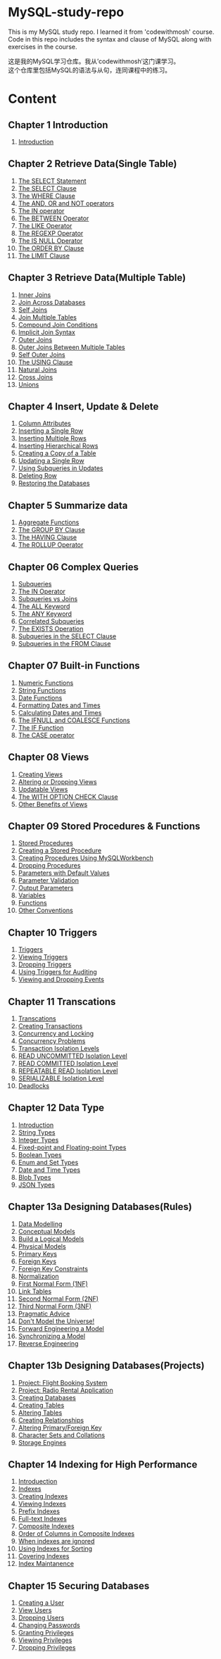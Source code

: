 # MySQL-study-repo
This is my MySQL study repo. I learned it from 'codewithmosh' course.   
Code in this repo includes the syntax and clause of MySQL along with exercises in the course.

这是我的MySQL学习仓库。我从’codewithmosh‘这门课学习。  
这个仓库里包括MySQL的语法与从句，连同课程中的练习。

# Content
## Chapter 1 Introduction
1. [Introduction](https://github.com/JinLexuan/MySQL-study-repo/blob/main/01%20Introduction.md#introduction)

## Chapter 2 Retrieve Data(Single Table)
1. [The SELECT Statement](https://github.com/JinLexuan/MySQL-study-repo/blob/main/02%20Retrieve%20Data(Single%20Table).md#the-select-statement)  
2. [The SELECT Clause](https://github.com/JinLexuan/MySQL-study-repo/blob/main/02%20Retrieve%20Data(Single%20Table).md#the-select-clause)  
3. [The WHERE Clause](https://github.com/JinLexuan/MySQL-study-repo/blob/main/02%20Retrieve%20Data(Single%20Table).md#the-where-clause)  
4. [The AND, OR and NOT operators](https://github.com/JinLexuan/MySQL-study-repo/blob/main/02%20Retrieve%20Data(Single%20Table).md#the-and-or-and-not-operators)  
5. [The IN operator](https://github.com/JinLexuan/MySQL-study-repo/blob/main/02%20Retrieve%20Data(Single%20Table).md#the-in-operator)  
6. [The BETWEEN Operator](https://github.com/JinLexuan/MySQL-study-repo/blob/main/02%20Retrieve%20Data(Single%20Table).md#the-between-operator)  
7. [The LIKE Operator](https://github.com/JinLexuan/MySQL-study-repo/blob/main/02%20Retrieve%20Data(Single%20Table).md#the-like-operator)  
8. [The REGEXP Operator](https://github.com/JinLexuan/MySQL-study-repo/blob/main/02%20Retrieve%20Data(Single%20Table).md#the-regexp-operator)  
9. [The IS NULL Operator](https://github.com/JinLexuan/MySQL-study-repo/blob/main/02%20Retrieve%20Data(Single%20Table).md#the-is-null-operator)  
10. [The ORDER BY Clause](https://github.com/JinLexuan/MySQL-study-repo/blob/main/02%20Retrieve%20Data(Single%20Table).md#the-order-by-clause)  
11. [The LIMIT Clause](https://github.com/JinLexuan/MySQL-study-repo/blob/main/02%20Retrieve%20Data(Single%20Table).md#the-limit-clause)   

## Chapter 3 Retrieve Data(Multiple Table)
1. [Inner Joins](https://github.com/JinLexuan/MySQL-study-repo/blob/main/03%20Retrieve%20Data(Multiple%20Table).md)  
2. [Join Across Databases](https://github.com/JinLexuan/MySQL-study-repo/blob/main/03%20Retrieve%20Data(Multiple%20Table).md#join-across-databases)  
3. [Self Joins](https://github.com/JinLexuan/MySQL-study-repo/blob/main/03%20Retrieve%20Data(Multiple%20Table).md#self-joins)  
4. [Join Multiple Tables](https://github.com/JinLexuan/MySQL-study-repo/blob/main/03%20Retrieve%20Data(Multiple%20Table).md#self-joins)  
5. [Compound Join Conditions](https://github.com/JinLexuan/MySQL-study-repo/blob/main/03%20Retrieve%20Data(Multiple%20Table).md#compound-join-conditions)  
6. [Implicit Join Syntax](https://github.com/JinLexuan/MySQL-study-repo/blob/main/03%20Retrieve%20Data(Multiple%20Table).md#implicit-join-syntax)  
7. [Outer Joins](https://github.com/JinLexuan/MySQL-study-repo/blob/main/03%20Retrieve%20Data(Multiple%20Table).md#outer-joins)  
8. [Outer Joins Between Multiple Tables](https://github.com/JinLexuan/MySQL-study-repo/blob/main/03%20Retrieve%20Data(Multiple%20Table).md#outer-joins-between-multiple-tables)  
9. [Self Outer Joins](https://github.com/JinLexuan/MySQL-study-repo/blob/main/03%20Retrieve%20Data(Multiple%20Table).md#self-outer-joins)  
10. [The USING Clause](https://github.com/JinLexuan/MySQL-study-repo/blob/main/03%20Retrieve%20Data(Multiple%20Table).md#the-using-clause)  
11. [Natural Joins](https://github.com/JinLexuan/MySQL-study-repo/blob/main/03%20Retrieve%20Data(Multiple%20Table).md#natural-joins)  
12. [Cross Joins](https://github.com/JinLexuan/MySQL-study-repo/blob/main/03%20Retrieve%20Data(Multiple%20Table).md#cross-joins)
13. [Unions](https://github.com/JinLexuan/MySQL-study-repo/blob/main/03%20Retrieve%20Data(Multiple%20Table).md#unions)  

## Chapter 4 Insert, Update & Delete
1. [Column Attributes](https://github.com/JinLexuan/MySQL-study-repo/blob/main/04%20Insert%2C%20Update%20%26%20Delete.md#column-attributes)  
2. [Inserting a Single Row](https://github.com/JinLexuan/MySQL-study-repo/blob/main/04%20Insert%2C%20Update%20%26%20Delete.md#inserting-a-single-row)  
3. [Inserting Multiple Rows](https://github.com/JinLexuan/MySQL-study-repo/blob/main/04%20Insert%2C%20Update%20%26%20Delete.md#inserting-multiple-rows)  
4. [Inserting Hierarchical Rows](https://github.com/JinLexuan/MySQL-study-repo/blob/main/04%20Insert%2C%20Update%20%26%20Delete.md#inserting-hierarchical-rows)  
5. [Creating a Copy of a Table](https://github.com/JinLexuan/MySQL-study-repo/blob/main/04%20Insert%2C%20Update%20%26%20Delete.md#creating-a-copy-of-a-table)  
6. [Updating a Single Row](https://github.com/JinLexuan/MySQL-study-repo/blob/main/04%20Insert%2C%20Update%20%26%20Delete.md#updating-a-single-row)  
7. [Using Subqueries in Updates](https://github.com/JinLexuan/MySQL-study-repo/blob/main/04%20Insert%2C%20Update%20%26%20Delete.md#updating-a-single-row)  
8. [Deleting Row](https://github.com/JinLexuan/MySQL-study-repo/blob/main/04%20Insert%2C%20Update%20%26%20Delete.md#deleting-row)  
9. [Restoring the Databases](https://github.com/JinLexuan/MySQL-study-repo/blob/main/04%20Insert%2C%20Update%20%26%20Delete.md#restoring-the-databases)  

## Chapter 5 Summarize data
1. [Aggregate Functions](https://github.com/JinLexuan/MySQL-study-repo/blob/main/05%20Summarise%20Data.md#aggregate-functions)   
2. [The GROUP BY Clause](https://github.com/JinLexuan/MySQL-study-repo/blob/main/05%20Summarise%20Data.md#the-group-by-clause)   
3. [The HAVING Clause](https://github.com/JinLexuan/MySQL-study-repo/blob/main/05%20Summarise%20Data.md#the-having-clause)  
4. [The ROLLUP Operator](https://github.com/JinLexuan/MySQL-study-repo/blob/main/05%20Summarise%20Data.md#the-rollup-operator)   

## Chapter 06 Complex Queries
1. [Subqueries](https://github.com/JinLexuan/MySQL-study-repo/blob/main/06%20Complex%20Queries.md#subqueries)  
2. [The IN Operator](https://github.com/JinLexuan/MySQL-study-repo/blob/main/06%20Complex%20Queries.md#the-in-operator)  
3. [Subqueries vs Joins](https://github.com/JinLexuan/MySQL-study-repo/blob/main/06%20Complex%20Queries.md#subqueries-vs-joins)  
4. [The ALL Keyword](https://github.com/JinLexuan/MySQL-study-repo/blob/main/06%20Complex%20Queries.md#the-all-keyword)  
5. [The ANY Keyword](https://github.com/JinLexuan/MySQL-study-repo/blob/main/06%20Complex%20Queries.md#the-any-keyword)  
6. [Correlated Subqueries](https://github.com/JinLexuan/MySQL-study-repo/blob/main/06%20Complex%20Queries.md#correlated-subqueries)  
7. [The EXISTS Operation](https://github.com/JinLexuan/MySQL-study-repo/blob/main/06%20Complex%20Queries.md#the-exists-operation)  
8. [Subqueries in the SELECT Clause](https://github.com/JinLexuan/MySQL-study-repo/blob/main/06%20Complex%20Queries.md#subqueries-in-the-select-clause)  
9. [Subqueries in the FROM Clause](https://github.com/JinLexuan/MySQL-study-repo/blob/main/06%20Complex%20Queries.md#subqueries-in-the-from-clause)  

## Chapter 07 Built-in Functions
1. [Numeric Functions](https://github.com/JinLexuan/MySQL-study-repo/blob/main/07%20Built-in%20Functions.md#numeric-functions)  
2. [String Functions](https://github.com/JinLexuan/MySQL-study-repo/blob/main/07%20Built-in%20Functions.md#string-functions)  
3. [Date Functions](https://github.com/JinLexuan/MySQL-study-repo/blob/main/07%20Built-in%20Functions.md#date-functions)  
4. [Formatting Dates and Times](https://github.com/JinLexuan/MySQL-study-repo/blob/main/07%20Built-in%20Functions.md#formatting-dates-and-times)  
5. [Calculating Dates and Times](https://github.com/JinLexuan/MySQL-study-repo/blob/main/07%20Built-in%20Functions.md#calculating-dates-and-times)  
6. [The IFNULL and COALESCE Functions](https://github.com/JinLexuan/MySQL-study-repo/blob/main/07%20Built-in%20Functions.md#the-ifnull-and-coalesce-functions)  
7. [The IF Function](https://github.com/JinLexuan/MySQL-study-repo/blob/main/07%20Built-in%20Functions.md#the-if-function)  
8. [The CASE operator](https://github.com/JinLexuan/MySQL-study-repo/blob/main/07%20Built-in%20Functions.md#the-case-operator)  

## Chapter 08 Views
1. [Creating Views](https://github.com/JinLexuan/MySQL-study-repo/blob/main/08%20Views.md#creating-views)  
2. [Altering or Dropping Views](https://github.com/JinLexuan/MySQL-study-repo/blob/main/08%20Views.md#altering-or-dropping-views)  
3. [Updatable Views](https://github.com/JinLexuan/MySQL-study-repo/blob/main/08%20Views.md#updatable-views)  
4. [The WITH OPTION CHECK Clause](https://github.com/JinLexuan/MySQL-study-repo/blob/main/08%20Views.md#the-with-option-check-clause)  
5. [Other Benefits of Views](https://github.com/JinLexuan/MySQL-study-repo/blob/main/08%20Views.md#other-benefits-of-views)  

## Chapter 09 Stored Procedures & Functions
1. [Stored Procedures](https://github.com/JinLexuan/MySQL-study-repo/blob/main/09%20Stored%20Procedures%20%26%20Functions.md#stored-procedures)  
2. [Creating a Stored Procedure](https://github.com/JinLexuan/MySQL-study-repo/blob/main/09%20Stored%20Procedures%20%26%20Functions.md#creating-a-stored-procedure)  
3. [Creating Procedures Using MySQLWorkbench](https://github.com/JinLexuan/MySQL-study-repo/blob/main/09%20Stored%20Procedures%20%26%20Functions.md#creating-a-stored-procedure)  
4. [Dropping Procedures](https://github.com/JinLexuan/MySQL-study-repo/blob/main/09%20Stored%20Procedures%20%26%20Functions.md#dropping-procedures)  
5. [Parameters with Default Values](https://github.com/JinLexuan/MySQL-study-repo/blob/main/09%20Stored%20Procedures%20%26%20Functions.md#parameters-with-default-values)  
6. [Parameter Validation](https://github.com/JinLexuan/MySQL-study-repo/blob/main/09%20Stored%20Procedures%20%26%20Functions.md#parameter-validation)  
7. [Output Parameters](https://github.com/JinLexuan/MySQL-study-repo/blob/main/09%20Stored%20Procedures%20%26%20Functions.md#output-parameters)  
8. [Variables](https://github.com/JinLexuan/MySQL-study-repo/blob/main/09%20Stored%20Procedures%20%26%20Functions.md#variables)  
9. [Functions](https://github.com/JinLexuan/MySQL-study-repo/blob/main/09%20Stored%20Procedures%20%26%20Functions.md#functions)  
10. [Other Conventions](https://github.com/JinLexuan/MySQL-study-repo/blob/main/09%20Stored%20Procedures%20%26%20Functions.md#other-conventions)  

## Chapter 10 Triggers
1. [Triggers](https://github.com/JinLexuan/MySQL-study-repo/blob/main/10%20Triggers.md#triggers)  
2. [Viewing Triggers](https://github.com/JinLexuan/MySQL-study-repo/blob/main/10%20Triggers.md#viewing-triggers)  
3. [Dropping Triggers](https://github.com/JinLexuan/MySQL-study-repo/blob/main/10%20Triggers.md#dropping-triggers)  
4. [Using Triggers for Auditing](https://github.com/JinLexuan/MySQL-study-repo/blob/main/10%20Triggers.md#using-triggers-for-auditing)   
5. [Viewing and Dropping Events](https://github.com/JinLexuan/MySQL-study-repo/blob/main/10%20Triggers.md#viewing-and-dropping-events)   

## Chapter 11 Transcations
1. [Transcations](https://github.com/JinLexuan/MySQL-study-repo/blob/main/11%20Transcations.md#transcations)  
2. [Creating Transactions](https://github.com/JinLexuan/MySQL-study-repo/blob/main/11%20Transcations.md#creating-transactions)  
3. [Concurrency and Locking](https://github.com/JinLexuan/MySQL-study-repo/blob/main/11%20Transcations.md#concurrency-and-locking)  
4. [Concurrency Problems](https://github.com/JinLexuan/MySQL-study-repo/blob/main/11%20Transcations.md#concurrency-problems)  
5. [Transaction Isolation Levels](https://github.com/JinLexuan/MySQL-study-repo/blob/main/11%20Transcations.md#transaction-isolation-levels)  
6. [READ UNCOMMITTED Isolation Level](https://github.com/JinLexuan/MySQL-study-repo/blob/main/11%20Transcations.md#read-uncommitted-isolation-level)  
7. [READ COMMITTED Isolation Level](https://github.com/JinLexuan/MySQL-study-repo/blob/main/11%20Transcations.md#read-committed-isolation-level)  
8. [REPEATABLE READ Isolation Level](https://github.com/JinLexuan/MySQL-study-repo/blob/main/11%20Transcations.md#repeatable-read-isolation-level)  
9. [SERIALIZABLE Isolation Level](https://github.com/JinLexuan/MySQL-study-repo/blob/main/11%20Transcations.md#serializable-isolation-level)  
10. [Deadlocks](https://github.com/JinLexuan/MySQL-study-repo/blob/main/11%20Transcations.md#deadlocks)  

## Chapter 12 Data Type
1. [Introduction](https://github.com/JinLexuan/MySQL-study-repo/blob/main/12%20Data%20Types.md#introduction)  
2. [String Types](https://github.com/JinLexuan/MySQL-study-repo/blob/main/12%20Data%20Types.md#string-types)  
3. [Integer Types](https://github.com/JinLexuan/MySQL-study-repo/blob/main/12%20Data%20Types.md#integer-types)  
4. [Fixed-point and Floating-point Types](https://github.com/JinLexuan/MySQL-study-repo/blob/main/12%20Data%20Types.md#fixed-point-and-floating-point-types)  
5. [Boolean Types](https://github.com/JinLexuan/MySQL-study-repo/blob/main/12%20Data%20Types.md#fixed-point-and-floating-point-types)  
6. [Enum and Set Types](https://github.com/JinLexuan/MySQL-study-repo/blob/main/12%20Data%20Types.md#enum-and-set-types)  
7. [Date and Time Types](https://github.com/JinLexuan/MySQL-study-repo/blob/main/12%20Data%20Types.md#date-and-time-types)  
8. [Blob Types](https://github.com/JinLexuan/MySQL-study-repo/blob/main/12%20Data%20Types.md#blob-types)  
9. [JSON Types](https://github.com/JinLexuan/MySQL-study-repo/blob/main/12%20Data%20Types.md#json-types)  


## Chapter 13a Designing Databases(Rules)
1. [Data Modelling](https://github.com/JinLexuan/MySQL-study-repo/blob/main/13a%20Designing%20Databases(Rules).md#data-modelling)
2. [Conceptual Models](https://github.com/JinLexuan/MySQL-study-repo/blob/main/13a%20Designing%20Databases(Rules).md#conceptual-models)  
3. [Build a Logical Models](https://github.com/JinLexuan/MySQL-study-repo/blob/main/13a%20Designing%20Databases(Rules).md#build-a-logical-models)  
4. [Physical Models](https://github.com/JinLexuan/MySQL-study-repo/blob/main/13a%20Designing%20Databases(Rules).md#physical-models)  
5. [Primary Keys](https://github.com/JinLexuan/MySQL-study-repo/blob/main/13a%20Designing%20Databases(Rules).md#primary-keys)  
6. [Foreign Keys](https://github.com/JinLexuan/MySQL-study-repo/blob/main/13a%20Designing%20Databases(Rules).md#foreign-keys)  
7. [Foreign Key Constraints](https://github.com/JinLexuan/MySQL-study-repo/blob/main/13a%20Designing%20Databases(Rules).md#foreign-key-constraints)  
8. [Normalization](https://github.com/JinLexuan/MySQL-study-repo/blob/main/13a%20Designing%20Databases(Rules).md#normalization)  
9. [First Normal Form (1NF)](https://github.com/JinLexuan/MySQL-study-repo/blob/main/13a%20Designing%20Databases(Rules).md#first-normal-form-1nf)  
10. [Link Tables](https://github.com/JinLexuan/MySQL-study-repo/blob/main/13a%20Designing%20Databases(Rules).md#link-tables)  
11. [Second Normal Form (2NF)](https://github.com/JinLexuan/MySQL-study-repo/blob/main/13a%20Designing%20Databases(Rules).md#second-normal-form-2nf)  
12. [Third Normal Form (3NF)](https://github.com/JinLexuan/MySQL-study-repo/blob/main/13a%20Designing%20Databases(Rules).md#third-normal-form-3nf)  
13. [Pragmatic Advice](https://github.com/JinLexuan/MySQL-study-repo/blob/main/13a%20Designing%20Databases(Rules).md#pragmatic-advice)  
14. [Don't Model the Universe!](https://github.com/JinLexuan/MySQL-study-repo/blob/main/13a%20Designing%20Databases(Rules).md#dont-model-the-universe)  
15. [Forward Engineering a Model](https://github.com/JinLexuan/MySQL-study-repo/blob/main/13a%20Designing%20Databases(Rules).md#forward-engineering-a-model)  
16. [Synchronizing a Model](https://github.com/JinLexuan/MySQL-study-repo/blob/main/13a%20Designing%20Databases(Rules).md#synchronizing-a-model)  
17. [Reverse Engineering](https://github.com/JinLexuan/MySQL-study-repo/blob/main/13a%20Designing%20Databases(Rules).md#reverse-engineering)  

## Chapter 13b Designing Databases(Projects)
1. [Project: Flight Booking System](https://github.com/JinLexuan/MySQL-study-repo/blob/main/13b%20Designing%20Databases(Projects).md)  
2. [Project: Radio Rental Application](https://github.com/JinLexuan/MySQL-study-repo/blob/main/13b%20Designing%20Databases(Projects).md#solutions-logical-model)  
3. [Creating Databases](https://github.com/JinLexuan/MySQL-study-repo/blob/main/13b%20Designing%20Databases(Projects).md#creating-databases)  
4. [Creating Tables](https://github.com/JinLexuan/MySQL-study-repo/blob/main/13b%20Designing%20Databases(Projects).md#creating-tables)  
5. [Altering Tables](https://github.com/JinLexuan/MySQL-study-repo/blob/main/13b%20Designing%20Databases(Projects).md#altering-tables)  
6. [Creating Relationships](https://github.com/JinLexuan/MySQL-study-repo/blob/main/13b%20Designing%20Databases(Projects).md#creating-relationships)  
7. [Altering Primary/Foreign Key](https://github.com/JinLexuan/MySQL-study-repo/blob/main/13b%20Designing%20Databases(Projects).md#altering-primaryforeign-key)  
8. [Character Sets and Collations](https://github.com/JinLexuan/MySQL-study-repo/blob/main/13b%20Designing%20Databases(Projects).md#character-sets-and-collations)   
9. [Storage Engines](https://github.com/JinLexuan/MySQL-study-repo/blob/main/13b%20Designing%20Databases(Projects).md#storage-engines)  

## Chapter 14 Indexing for High Performance
1. [Introduection](https://github.com/JinLexuan/MySQL-study-repo/blob/main/14%20Indexing%20for%20High%20Performance.md#introduection)  
2. [Indexes](https://github.com/JinLexuan/MySQL-study-repo/blob/main/14%20Indexing%20for%20High%20Performance.md#indexes)  
3. [Creating Indexes](https://github.com/JinLexuan/MySQL-study-repo/blob/main/14%20Indexing%20for%20High%20Performance.md#creating-indexes)  
4. [Viewing Indexes](https://github.com/JinLexuan/MySQL-study-repo/blob/main/14%20Indexing%20for%20High%20Performance.md#viewing-indexes)  
5. [Prefix Indexes](https://github.com/JinLexuan/MySQL-study-repo/blob/main/14%20Indexing%20for%20High%20Performance.md#prefix-indexes)  
6. [Full-text Indexes](https://github.com/JinLexuan/MySQL-study-repo/blob/main/14%20Indexing%20for%20High%20Performance.md#full-text-indexes)  
7. [Composite Indexes](https://github.com/JinLexuan/MySQL-study-repo/blob/main/14%20Indexing%20for%20High%20Performance.md#composite-indexes)  
8. [Order of Columns in Composite Indexes](https://github.com/JinLexuan/MySQL-study-repo/blob/main/14%20Indexing%20for%20High%20Performance.md#order-of-columns-in-composite-indexes)  
9. [When indexes are ignored](https://github.com/JinLexuan/MySQL-study-repo/blob/main/14%20Indexing%20for%20High%20Performance.md#when-indexes-are-ignored)  
10. [Using Indexes for Sorting](https://github.com/JinLexuan/MySQL-study-repo/blob/main/14%20Indexing%20for%20High%20Performance.md#using-indexes-for-sorting)  
11. [Covering Indexes](https://github.com/JinLexuan/MySQL-study-repo/blob/main/14%20Indexing%20for%20High%20Performance.md#covering-indexes)  
12. [Index Maintanence](https://github.com/JinLexuan/MySQL-study-repo/blob/main/14%20Indexing%20for%20High%20Performance.md#index-maintanence)  

## Chapter 15 Securing Databases
1. [Creating a User](https://github.com/JinLexuan/MySQL-study-repo/blob/main/15%20Securing%20Databases.md#creating-a-user)  
2. [View Users](https://github.com/JinLexuan/MySQL-study-repo/blob/main/15%20Securing%20Databases.md#view-users)   
3. [Dropping Users](https://github.com/JinLexuan/MySQL-study-repo/blob/main/15%20Securing%20Databases.md#dropping-users)   
4. [Changing Passwords](https://github.com/JinLexuan/MySQL-study-repo/blob/main/15%20Securing%20Databases.md#changing-passwords)  
5. [Granting Privileges](https://github.com/JinLexuan/MySQL-study-repo/blob/main/15%20Securing%20Databases.md#granting-privileges)  
6. [Viewing Privileges](https://github.com/JinLexuan/MySQL-study-repo/blob/main/15%20Securing%20Databases.md#viewing-privileges)  
7. [Dropping Privileges](https://github.com/JinLexuan/MySQL-study-repo/blob/main/15%20Securing%20Databases.md#dropping-privileges)  
